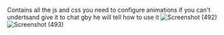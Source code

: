Contains all the js and css you need to configure animations if you can't undertsand give it to chat gby he will tell how to use it
![Screenshot (492)](https://github.com/Ahmad-prog/Weather-Animation/assets/169195086/6c87c5ae-8ac9-471f-9c31-b3fb61a52307)
![Screenshot (493)](https://github.com/Ahmad-prog/Weather-Animation/assets/169195086/acc29de6-462c-41e1-8898-69d100230f63)
